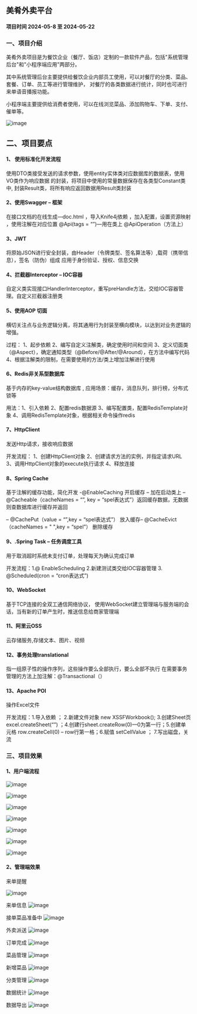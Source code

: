 <h2>美肴外卖平台</h2>
<h4>项目时间 2024-05-8 至 2024-05-22</h4>
<h3>一、项目介绍</h3>
美肴外卖项目是为餐饮企业（餐厅、饭店）定制的一款软件产品，包括"系统管理后台"和"小程序端应用"两部分。

其中系统管理后台主要提供给餐饮企业内部员工使用，可以对餐厅的分类、菜品、套餐、订单、员工等进行管理维护，
对餐厅的各类数据进行统计，同时也可进行来单语音播报功能。

小程序端主要提供给消费者使用，可以在线浏览菜品、添加购物车、下单、支付、催单等。

![image](https://github.com/hbaiqiao/sky-take-out/assets/79921484/adb1f5ce-8497-413c-b32b-6e4f38f8aa43)



<h2>二、项目要点</h2>
<h4>1、 使用标准化开发流程</h4>

使用DTO类接受发送的请求参数，使用entity实体类对应数据库的数据表，使用VO类作为响应数据
的封装，将项目中使用的常量数据保存在各类型Constant类中, 封装Result类，将所有响应返回数据用Result类封装


<h4>2、使用Swagger – 框架</h4>

在接口文档的在线生成—doc.html ，导入Knife4j依赖 ，加入配置，设置资源映射 ，使用注解在对应位置
@Api(tags = “”)—用在类上
@ApiOperation（方法上）


<h4>3、JWT</h4>

将原始JSON进行安全封装，由Header（令牌类型、签名算法等）,载荷（携带信息），签名（防伪）组成  应用于身份验证、授权、信息交换


<h4>4、拦截器Interceptor – IOC容器</h4>

自定义类实现接口HandlerInterceptor，重写preHandle方法，交给IOC容器管理。自定义拦截器注册类


<h4>5、使用AOP 切面</h4>
横切关注点与业务逻辑分离，将其通用行为封装至横向模块，以达到对业务逻辑的增强。

过程： 1、起步依赖 2、编写自定义注解类，确定使用时间和空间 3、定义切面类（@Aspect），确定通知类型（@Before/@After/@Around），在方法中编写代码 4、根据注解类的限制，在需要使用的方法/类上增加注解进行使用



<h4>6、Redis非关系型数据库</h4>

基于内存的key-value结构数据库 , 应用场景：缓存，消息队列，排行榜，分布式锁等

用法：1、引入依赖 2、配置redis数据源 3、编写配置类，配置RedisTemplate对象 4、调用RedisTemplate对象，根据相关命令操作redis


<h4>7、HttpClient</h4>

发送Http请求，接收响应数据

 开发流程： 1、创建HttpClient对象 2、创建请求方法的实例，并指定请求URL 3、调用HttpClient对象的execute执行请求 4、释放连接
 

 <h4>8、Spring Cache</h4>
 基于注解的缓存功能，简化开发
-@EnableCaching 开启缓存 – 加在启动类上  – @Cacheable（cacheNames = “”, key = “spel表达式”）返回缓存数据，无数据则查数据库进行缓存并返回 

– @CachePut（value = “”,key = “spel表达式”） 放入缓存– @CacheEvict（cacheNames = " ",key = “spel”） 删除缓存


<h4>9、.Spring Task – 任务调度工具</h4>

用于取消超时系统未支付订单，处理每天为确认完成订单

开发流程：1.@ EnableScheduling 2.新建测试类交给IOC容器管理 3. @Scheduled(cron = “cron表达式”)


<h4>10、WebSocket</h4>

基于TCP连接的全双工通信网络协议， 使用WebSocket建立管理端与服务端的会话，当有新的订单产生时，推送信息给商家管理端


<h4>11、阿里云OSS</h4>
云存储服务,存储文本、图片、视频


<h4>12、事务处理translational</h4>
指一组原子性的操作序列，这些操作要么全部执行，要么全部不执行
在需要事务管理的方法上加注解：@Transactional（）


<h4>13、Apache POI</h4>

操作Excel文件

开发流程：1.导入依赖 ； 2.新建文件对象 new XSSFWorkbook();  3.创建Sheet页 excel.createSheet(“”) ；4.创建行sheet.createRow(0)—0为第一行；5.创建单元格 row.createCell(0) – row行第一格；6.赋值 setCellValue ； 7.写出磁盘，关流


<h3>三、项目效果</h3>
<h4>1、用户端流程</h4>

![image](https://github.com/hbaiqiao/sky-take-out/assets/79921484/12b6e9d0-5fea-4153-baa3-684e9ba8129f)

![image](https://github.com/hbaiqiao/sky-take-out/assets/79921484/6f0f66ef-080f-44a9-bcc7-9a3bc358b896)

![image](https://github.com/hbaiqiao/sky-take-out/assets/79921484/2be04bdf-0b06-4d4f-9553-ccb1004ffe74)

![image](https://github.com/hbaiqiao/sky-take-out/assets/79921484/50824910-97b9-4024-b805-dd2abc0cdbe1)

![image](https://github.com/hbaiqiao/sky-take-out/assets/79921484/381107d2-f563-4720-bed9-d62603c2c3dc)

![image](https://github.com/hbaiqiao/sky-take-out/assets/79921484/a0b889da-e4fd-440e-b8af-d00b8c4825b5)

![image](https://github.com/hbaiqiao/sky-take-out/assets/79921484/69800a67-bb5e-4f5c-8403-1c7b9ed041e3)

<h4>2、管理端效果</h4>
来单提醒

![image](https://github.com/hbaiqiao/sky-take-out/assets/79921484/eba84d5f-9722-4baf-9dba-bc2c1f4b8fe4)

来单信息
![image](https://github.com/hbaiqiao/sky-take-out/assets/79921484/300aaff9-0f8d-42dc-99b3-ec080084c33e)

接单菜品准备中
![image](https://github.com/hbaiqiao/sky-take-out/assets/79921484/76042b6d-b7e3-433d-8fb5-c7b13da9fca5)

外卖派送
![image](https://github.com/hbaiqiao/sky-take-out/assets/79921484/1a69284c-f251-4354-9d33-5fc497da5409)

订单完成
![image](https://github.com/hbaiqiao/sky-take-out/assets/79921484/fe161b43-cf67-434e-a0d6-ba396278888e)

菜品管理
![image](https://github.com/hbaiqiao/sky-take-out/assets/79921484/c1a09f0e-c84c-44e3-8f6f-19767527f11e)

新增菜品
![image](https://github.com/hbaiqiao/sky-take-out/assets/79921484/474297aa-8289-42b7-b5d1-40b39b25a24a)

分类管理
![image](https://github.com/hbaiqiao/sky-take-out/assets/79921484/11285fb7-3040-4bdd-8266-c626f0a8100b)

数据统计
![image](https://github.com/hbaiqiao/sky-take-out/assets/79921484/e1900c80-38b9-44a3-98d5-886ff0d85bf4)

数据导出
![image](https://github.com/hbaiqiao/sky-take-out/assets/79921484/20f0dedb-3fde-4377-80c6-58edcdf3aeda)










